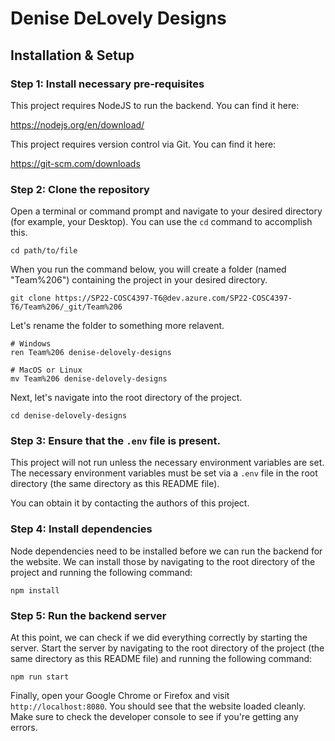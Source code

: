 # Denise DeLovely Designs

## Installation & Setup

### Step 1: Install necessary pre-requisites
This project requires NodeJS to run the backend. You can find it here:

https://nodejs.org/en/download/

This project requires version control via Git. You can find it here:

https://git-scm.com/downloads

### Step 2: Clone the repository
Open a terminal or command prompt and navigate to your desired directory (for example, your Desktop). You can use the `cd` command to accomplish this.

```
cd path/to/file
```

When you run the command below, you will create a folder (named "Team%206") containing the project in your desired directory.

```
git clone https://SP22-COSC4397-T6@dev.azure.com/SP22-COSC4397-T6/Team%206/_git/Team%206
```

Let's rename the folder to something more relavent. 

```
# Windows
ren Team%206 denise-delovely-designs

# MacOS or Linux
mv Team%206 denise-delovely-designs
```

Next, let's navigate into the root directory of the project.

```
cd denise-delovely-designs
```

### Step 3: Ensure that the `.env` file is present.
This project will not run unless the necessary environment variables are set. The necessary environment variables must be set via a `.env` file in the root directory (the same directory as this README file). 

You can obtain it by contacting the authors of this project.

### Step 4: Install dependencies
Node dependencies need to be installed before we can run the backend for the website. We can install those by navigating to the root directory of the project and running the following command: 

```
npm install
```

### Step 5: Run the backend server
At this point, we can check if we did everything correctly by starting the server. Start the server by navigating to the root directory of the project (the same directory as this README file) and running the following command: 

```
npm run start
```

Finally, open your Google Chrome or Firefox and visit `http://localhost:8080`. You should see that the website loaded cleanly. Make sure to check the developer console to see if you're getting any errors.